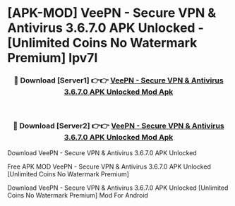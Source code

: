 # [APK-MOD] VeePN - Secure VPN & Antivirus 3.6.7.0 APK Unlocked - [Unlimited Coins No Watermark Premium] lpv7l



<div align="center">
<h3>🔴 Download [Server1] 👉👉 <a href="https://momento.my/?title=VeePN_-_Secure_VPN_&_Antivirus_3.6.7.0_APK_Unlocked">VeePN - Secure VPN & Antivirus 3.6.7.0 APK Unlocked Mod Apk</a></h3><br>

<h3>🔴 Download [Server2] 👉👉 <a href="https://momento.my/?title=VeePN_-_Secure_VPN_&_Antivirus_3.6.7.0_APK_Unlocked">VeePN - Secure VPN & Antivirus 3.6.7.0 APK Unlocked Mod Apk</a></h3>
</div>



Download VeePN - Secure VPN & Antivirus 3.6.7.0 APK Unlocked 

Free APK MOD VeePN - Secure VPN & Antivirus 3.6.7.0 APK Unlocked [Unlimited Coins No Watermark Premium]

Download VeePN - Secure VPN & Antivirus 3.6.7.0 APK Unlocked [Unlimited Coins No Watermark Premium] Mod For Android
